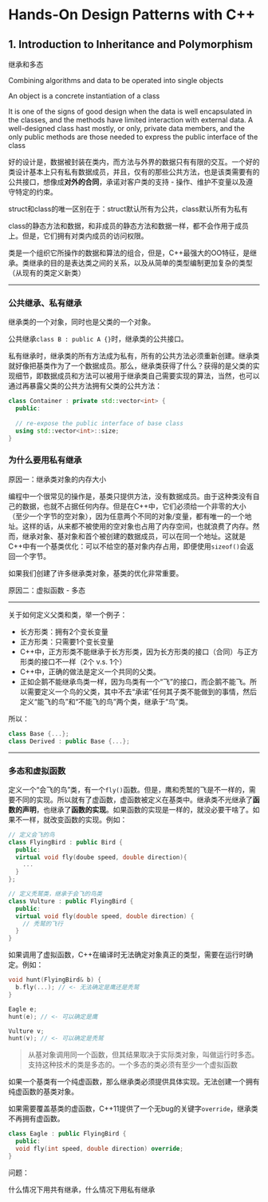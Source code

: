# Hands-On Design Patterns with C++



## 1. Introduction to Inheritance and Polymorphism

继承和多态

Combining algorithms and data to be operated into single objects

An object is a concrete instantiation of a class

It is one of the signs of good design when the data is well encapsulated in the classes, and the methods have limited interaction with external data. A well-designed class hast mostly, or only, private data members, and the only public methods are those needed to express the public interface of the class

好的设计是，数据被封装在类内，而方法与外界的数据只有有限的交互。一个好的类设计基本上只有私有数据成员，并且，仅有的那些公共方法，也是该类需要有的公共接口，想像成**对外的合同**，承诺对客户类的支持 - 操作、维护不变量以及遵守特定的约束。

struct和class的唯一区别在于：struct默认所有为公共，class默认所有为私有

class的静态方法和数据，和非成员的静态方法和数据一样，都不会作用于成员上。但是，它们拥有对类内成员的访问权限。

类是一个组织它所操作的数据和算法的组合，但是，C++最强大的OO特征，是继承。类继承的目的是表达类之间的关系，以及从简单的类型编制更加复杂的类型（从现有的类定义新类）

---

### 公共继承、私有继承

继承类的一个对象，同时也是父类的一个对象。

公共继承`class B : public A {}`时，继承类的公共接口。

私有继承时，继承类的所有方法成为私有，所有的公共方法必须重新创建。继承类就好像把基类作为了一个数据成员。那么，继承类获得了什么？获得的是父类的实现细节，即数据成员和方法可以被用于继承类自己需要实现的算法，当然，也可以通过再暴露父类的公共方法拥有父类的公共方法：

```c++
class Container : private std::vector<int> {
  public:
  
  // re-expose the public interface of base class
  using std::vector<int>::size;
}
```

### 为什么要用私有继承

原因一：继承类对象的内存大小

编程中一个很常见的操作是，基类只提供方法，没有数据成员。由于这种类没有自己的数据，也就不占据任何内存。但是在C++中，它们必须给一个非零的大小（至少一个字节的空对象），因为任意两个不同的对象/变量，都有唯一的一个地址。这样的话，从来都不被使用的空对象也占用了内存空间，也就浪费了内存。然而，继承对象、基对象和首个被创建的数据成员，可以在同一个地址。这就是C++中有一个基类优化：可以不给空的基对象内存占用，即便使用`sizeof()`会返回一个字节。

如果我们创建了许多继承类对象，基类的优化非常重要。

原因二：虚拟函数 - 多态

---

关于如何定义父类和类，举一个例子：

- 长方形类：拥有2个变长变量
- 正方形类：只需要1个变长变量
- C++中，正方形类不能继承于长方形类，因为长方形类的接口（合同）与正方形类的接口不一样（2个 v.s. 1个）
- C++中，正确的做法是定义一个共同的父类。
- 正如企鹅不能继承鸟类一样，因为鸟类有一个“飞”的接口，而企鹅不能飞。所以需要定义一个鸟的父类，其中不去“承诺”任何其子类不能做到的事情，然后定义“能飞的鸟”和“不能飞的鸟”两个类，继承于“鸟”类。

所以：

```c++
class Base {...};
class Derived : public Base {...};
```

---

### 多态和虚拟函数

定义一个“会飞的鸟”类，有一个`fly()`函数。但是，鹰和秃鹫的飞是不一样的，需要不同的实现。所以就有了虚函数，虚函数被定义在基类中。继承类不光继承了**函数的声明**，也继承了**函数的实现**。如果函数的实现是一样的，就没必要干啥了。如果不一样，就改变函数的实现。例如：

```c++
// 定义会飞的鸟
class FlyingBird : public Bird {
  public:
  virtual void fly(doube speed, double direction){
    ...
  }
};

// 定义秃鹫类，继承于会飞的鸟类
class Vulture : public FlyingBird {
  public:
  virtual void fly(double speed, double direction) {
    // 秃鹫的飞行
  }
}
```

如果调用了虚拟函数，C++在编译时无法确定对象真正的类型，需要在运行时确定。例如：

```c++
void hunt(FlyingBird& b) {
  b.fly(...); // <- 无法确定是鹰还是秃鹫
}

Eagle e;
hunt(e); // <- 可以确定是鹰

Vulture v;
hunt(v); // <- 可以确定是秃鹫
```



> 从基对象调用同一个函数，但其结果取决于实际类对象，叫做运行时多态。支持这种技术的类是多态的。一个多态的类必须有至少一个虚拟函数

如果一个基类有一个纯虚函数，那么继承类必须提供具体实现。无法创建一个拥有纯虚函数的基类对象。

如果需要覆盖基类的虚函数，C++11提供了一个无bug的关键字`override`，继承类不再拥有虚函数。

```c++
class Eagle : public FlyingBird {
  public:
  void fly(int speed, double direction) override;
}
```



问题：

什么情况下用共有继承，什么情况下用私有继承